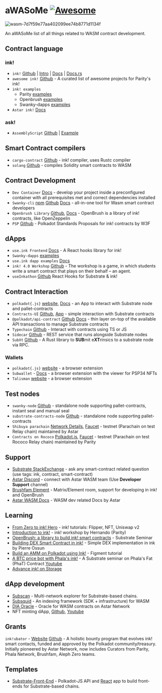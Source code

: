 # aWASoMe [![Awesome](https://awesome.re/badge-flat2.svg)](https://awesome.re)
![wasm-7d7f59e77aa402099ee74b8771d1134f](https://user-images.githubusercontent.com/34627453/221525327-1a3bad79-3093-4b2b-9e18-4ae87743e09b.png)

An aWASoMe list of all things related to WASM contract development.


## Contract language
### ink!
- `ink!` [Github](https://github.com/paritytech/ink) | [Intro](https://paritytech.github.io/ink/) | [Docs](https://use.ink/) | [Docs.rs](https://docs.rs/ink/4.0.0/ink/)
- `awesome ink!` [Github](https://github.com/paritytech/awesome-ink) - A curated list of awesome projects for Parity's ink!
- `ink! examples`
  - Parity [examples](https://github.com/paritytech/ink-examples)
  - Openbrush [examples](https://github.com/727-Ventures/openbrush-contracts/tree/main/examples)
  - Swanky-dapps [examples](https://github.com/orgs/swanky-dapps/repositories)
- `Astar ink!` [Docs](https://docs.astar.network/docs/build/wasm/)
### ask!
- `AssemblyScript` [Github](https://github.com/LimeChain/as-scale-codec) | [Example](https://docs.astar.network/docs/build/wasm/ask_contracts)

## Smart Contract compilers
- `cargo-contract` [Github](https://github.com/paritytech/cargo-contract/) - ink! compiler, uses Rustc compiler
- `solang` [Github](https://github.com/hyperledger-labs/solang) - compiles Solidity smart contracts to WASM

## Contract Development
- `Dev Container` [Docs](https://github.com/AstarNetwork/swanky-dev-container) - develop your project inside a preconfigured container with all prerequisites met and correct dependencies installed
- `Swanky-cli` [npm](https://www.npmjs.com/package/@astar-network/swanky-cli) [Github](https://github.com/AstarNetwork/swanky-cli) [Docs](https://docs.astar.network/docs/build/wasm/swanky) - all-in-one tool for Wasm smart contract developers
- `Openbrush Library` [Github](https://github.com/727-Ventures/openbrush-contracts), [Docs](https://docs.openbrush.io/) - OpenBrush is a library of ink! contracts, like OpenZeppelin
- `PSP` [Github](https://github.com/w3f/PSPs) - Polkadot Standards Proposals for ink! contracts by W3F

## dApps
- `use.ink Frontend` [Docs](https://use.ink/frontend/overview) - A React hooks library for ink!
- `Swanky-dapps` [examples](https://github.com/orgs/swanky-dapps/repositories)
- `use.ink dapp examples` [Docs](https://use.ink/examples/dapps)
- `ink! 4.0 Workshop` [Github](https://github.com/paritytech/ink-workshop) - The workshop is a game, in which students write a smart contract that plays on their behalf – an agent. 
- `useInkathon` [Github](https://github.com/scio-labs/use-inkathon) React Hooks for Substrate & ink!

## Contract Interaction
- `polkadot{.js}` [website](https://polkadot.js.org/apps/#/explorer), [Docs](https://polkadot.js.org/docs/api/) - an App to interact with Substrate node and pallet-contracts
- `Contracts-UI` [Github](https://github.com/paritytech/contracts-ui), [App](https://contracts-ui.substrate.io/) - simple interaction with Substrate contracts
- `@polkadot/api-contract` [Github](https://github.com/polkadot-js/api) [Docs](https://polkadot.js.org/docs/api-contract) - thin layer on-top of the available API transactions to manage Substrate contracts 
- `Typechain` [Github](https://github.com/727-Ventures/typechain-polkadot) - Interact with contracts using TS or JS
- `Sidecar` [Github](https://github.com/paritytech/substrate-api-sidecar) - REST service that runs alongside Substrate nodes
- `SubXt` [Github](https://github.com/paritytech/subxt) - A Rust library to **SUB**mit e**XT**rinsics to a substrate node via RPC.

### Wallets
- `polkadot{.js}` [website](https://polkadot.js.org/extension/) - a browser extension
- `Subwallet` - [Docs](https://docs.subwallet.app/) - a browser extension with the viewer for PSP34 NFTs 
- `Talisman` [website](https://talisman.xyz/#) - a browser extension

## Test nodes
- `swanky-node` [Github](https://github.com/AstarNetwork/swanky-node) - standalone node supporting pallet-contracts, instant seal and manual seal
- `substrate-contracts-node` [Github](https://github.com/paritytech/substrate-contracts-node) - standalone node supporting pallet-contracts
- `Shibuya parachain` [Network Details](https://docs.astar.network/docs/build/environment/endpoints), [Faucet](https://portal.astar.network/#/assets) - testnet (Parachain on test Relay chain) maintained by Astar
- `Contracts on Rococo` [Polkadot.js](https://polkadot.js.org/apps/?rpc=wss%3A%2F%2Frococo-contracts-rpc.polkadot.io#/explorer), [Faucet](https://wiki.polkadot.network/docs/learn-DOT#getting-rococo-tokens) - testnet (Parachain on test Rococo Relay chain) maintained by Parity

## Support
- [Substrate StackExchange](https://substrate.stackexchange.com/) - ask any smart-contract related question (use tags: ink, contract, smart-contract)
- [Astar Discord](https://discord.gg/Z3nC9U4) - connect with Astar WASM team (Use **Developer Support** channel) 
- [Brushfam Element](https://matrix.to/#/!utTuYglskDvqRRMQta:matrix.org?via=matrix.org&via=t2bot.io&via=matrix.parity.io) - Matrix/Element room, support for developing in ink! and OpenBrush
- [Astar WASM Docs](https://docs.astar.network/docs/build/wasm/) - WASM dev related Docs by Astar


## Learning
- [From Zero to ink! Hero](https://docs.astar.network/docs/build/wasm/from-zero-to-ink-hero/) - ink! tutorials: Flipper, NFT, Uniswap v2
- [Introduction to ink!](https://www.crowdcast.io/e/na-hackathon/13) - ink! workshop by Hernando (Parity)
- [OpenBrush: a library to build ink! smart contracts](https://www.youtube.com/watch?v=I5OFGNVvzOc&list=PLp0_ueXY_enXRfoaW7sTudeQH10yDvFOS&index=10) - Substrate Seminar
- [Building DEX Smart Contract in ink!](https://www.crowdcast.io/e/fundrasing-workshop) - Simple DEX implementation in ink by Pierre Ossun
- [Build an AMM on Polkadot using Ink!](https://learn.figment.io/tutorials/build-polkadot-amm-using-ink#how-to-interact-with-polkadot-js) - Figment tutorial
- [A BTC price bot with Phala's ink!](https://github.com/Phala-Network/fat-contract-workshop) - A Substrate seminar on Phala's Fat (PhaT) Contract [Youtube](https://www.youtube.com/watch?v=aZGj4FhkY6A&t=1566s)
- [Advance ink! on Storage](https://www.twitch.tv/videos/1817957273)

## dApp development
- [Subscan](https://www.subscan.io/) - Multi-network explorer for Substrate-based chains.
- [Subsquid](https://subsquid.io) - An indexing framework (SDK + infrastructure) for WASM
- [DIA Oracle](https://docs.astar.network/wasm-smart-contracts/smart-contract-development) - Oracle for WASM contracts on Astar Network
- NFT minting dApp, [Github](https://github.com/Maar-io/ink-mint-dapp), [Youtube](https://www.youtube.com/watch?v=YnmBotet6_M)

## Grants
`ink!ubator` - [Website](https://use.ink/ubator/) [Github](https://github.com/smart-contract-bounty/Ecosystem-Grants) - A holistic bounty program that evolves ink! smart contacts, funded and approved by the Polkadot community/treasury. Initially pioneered by Astar Network, now includes Curators from Parity, Phala Network, Brushfam, Aleph Zero teams.
## Templates
- [Substrate-Front-End](https://github.com/substrate-developer-hub/substrate-front-end-template) - Polkadot-JS API and [React](https://reactjs.org/) app to build front-ends for Substrate-based chains.
